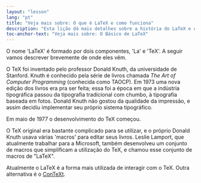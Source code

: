 ```yaml
---
layout: "lesson"
lang: "pt"
title: "Veja mais sobre: O que é LaTeX e como funciona"
description: "Esta lição dá mais detalhes sobre a história do LaTeX e outros formatos disponíveis."
toc-anchor-text: "Veja mais sobre: O Básico de LaTeX"
---
```


O nome 'LaTeX' é formado por dois componentes, 'La' e 'TeX'.  A seguir vamos
descrever brevemente de onde eles vêm.

O TeX foi inventado pelo professor Donald Knuth, da universidade de Stanford.
Knuth é conhecido pela série de livros chamada *The Art of Computer Programming*
(conhecida como TAOCP).  Em 1973 uma nova edição dos livros era pra ser feita;
essa foi a época em que a indústria tipográfica passou da tipografia
tradicional com chumbo, à tipografia baseada em fotos.  Donald Knuth não gostou
da qualidade da impressão, e assim decidiu implementar seu próprio sistema
tipográfico.

Em maio de 1977 o desenvolvimento do TeX começou.

O TeX original era bastante complicado para se utilizar, e o próprio Donald
Knuth usava várias 'macros' para editar seus livros.  Leslie Lamport, que
atualmente trabalhar para a Microsoft, também desenvolveu um conjunto de macros
que simplificam a utilização do TeX, e chamou esse conjunto de macros de
"LaTeX".

Atualmente o LaTeX é a forma mais utilizada de interagir com o TeX.  Outra
alternativa é o [ConTeXt](https://www.contextgarden.net/).
